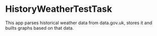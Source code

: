 # HistoryWeatherTestTask

This app parses historical weather data from data.gov.uk, stores it and builts graphs based on that data.
